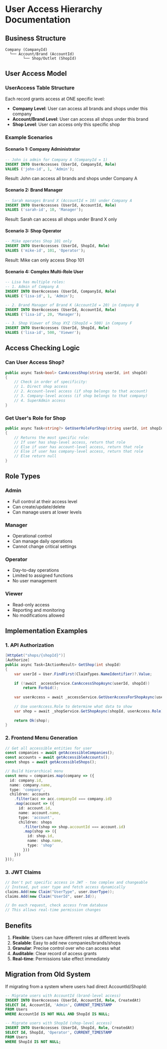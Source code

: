 # User Access Hierarchy Documentation

## Business Structure

```
Company (CompanyId)
  └── Account/Brand (AccountId)
        └── Shop/Outlet (ShopId)
```

## User Access Model

### UserAccess Table Structure
Each record grants access at ONE specific level:
- **Company Level**: User can access all brands and shops under this company
- **Account/Brand Level**: User can access all shops under this brand
- **Shop Level**: User can access only this specific shop

### Example Scenarios

#### Scenario 1: Company Administrator
```sql
-- John is admin for Company A (CompanyId = 1)
INSERT INTO UserAccesses (UserId, CompanyId, Role) 
VALUES ('john-id', 1, 'Admin');
```
Result: John can access all brands and shops under Company A

#### Scenario 2: Brand Manager
```sql
-- Sarah manages Brand X (AccountId = 10) under Company A
INSERT INTO UserAccesses (UserId, AccountId, Role) 
VALUES ('sarah-id', 10, 'Manager');
```
Result: Sarah can access all shops under Brand X only

#### Scenario 3: Shop Operator
```sql
-- Mike operates Shop 101 only
INSERT INTO UserAccesses (UserId, ShopId, Role) 
VALUES ('mike-id', 101, 'Operator');
```
Result: Mike can only access Shop 101

#### Scenario 4: Complex Multi-Role User
```sql
-- Lisa has multiple roles:
-- 1. Admin of Company A
INSERT INTO UserAccesses (UserId, CompanyId, Role) 
VALUES ('lisa-id', 1, 'Admin');

-- 2. Brand Manager of Brand K (AccountId = 20) in Company B
INSERT INTO UserAccesses (UserId, AccountId, Role) 
VALUES ('lisa-id', 20, 'Manager');

-- 3. Shop Viewer of Shop XYZ (ShopId = 500) in Company F
INSERT INTO UserAccesses (UserId, ShopId, Role) 
VALUES ('lisa-id', 500, 'Viewer');
```

## Access Checking Logic

### Can User Access Shop?
```csharp
public async Task<bool> CanAccessShop(string userId, int shopId)
{
    // Check in order of specificity:
    // 1. Direct shop access
    // 2. Account-level access (if shop belongs to that account)
    // 3. Company-level access (if shop belongs to that company)
    // 4. SuperAdmin access
}
```

### Get User's Role for Shop
```csharp
public async Task<string?> GetUserRoleForShop(string userId, int shopId)
{
    // Returns the most specific role:
    // If user has shop-level access, return that role
    // Else if user has account-level access, return that role
    // Else if user has company-level access, return that role
    // Else return null
}
```

## Role Types

### Admin
- Full control at their access level
- Can create/update/delete
- Can manage users at lower levels

### Manager
- Operational control
- Can manage daily operations
- Cannot change critical settings

### Operator
- Day-to-day operations
- Limited to assigned functions
- No user management

### Viewer
- Read-only access
- Reporting and monitoring
- No modifications allowed

## Implementation Examples

### 1. API Authorization
```csharp
[HttpGet("shops/{shopId}")]
[Authorize]
public async Task<IActionResult> GetShop(int shopId)
{
    var userId = User.FindFirst(ClaimTypes.NameIdentifier)?.Value;
    
    if (!await _accessService.CanAccessShopAsync(userId, shopId))
        return Forbid();
        
    var userAccess = await _accessService.GetUserAccessForShopAsync(userId, shopId);
    
    // Use userAccess.Role to determine what data to show
    var shop = await _shopService.GetShopAsync(shopId, userAccess.Role);
    
    return Ok(shop);
}
```

### 2. Frontend Menu Generation
```typescript
// Get all accessible entities for user
const companies = await getAccessibleCompanies();
const accounts = await getAccessibleAccounts();
const shops = await getAccessibleShops();

// Build hierarchical menu
const menu = companies.map(company => ({
  id: company.id,
  name: company.name,
  type: 'company',
  children: accounts
    .filter(acc => acc.companyId === company.id)
    .map(account => ({
      id: account.id,
      name: account.name,
      type: 'account',
      children: shops
        .filter(shop => shop.accountId === account.id)
        .map(shop => ({
          id: shop.id,
          name: shop.name,
          type: 'shop'
        }))
    }))
}));
```

### 3. JWT Claims
```csharp
// Don't put specific access in JWT - too complex and changeable
// Instead, put user type and fetch access dynamically
claims.Add(new Claim("UserType", user.UserType));
claims.Add(new Claim("UserId", user.Id));

// On each request, check access from database
// This allows real-time permission changes
```

## Benefits

1. **Flexible**: Users can have different roles at different levels
2. **Scalable**: Easy to add new companies/brands/shops
3. **Granular**: Precise control over who can access what
4. **Auditable**: Clear record of access grants
5. **Real-time**: Permissions take effect immediately

## Migration from Old System

If migrating from a system where users had direct AccountId/ShopId:

```sql
-- Migrate users with AccountId (brand-level access)
INSERT INTO UserAccesses (UserId, AccountId, Role, CreatedAt)
SELECT Id, AccountId, 'Admin', CURRENT_TIMESTAMP
FROM Users 
WHERE AccountId IS NOT NULL AND ShopId IS NULL;

-- Migrate users with ShopId (shop-level access)
INSERT INTO UserAccesses (UserId, ShopId, Role, CreatedAt)
SELECT Id, ShopId, 'Operator', CURRENT_TIMESTAMP
FROM Users 
WHERE ShopId IS NOT NULL;
```